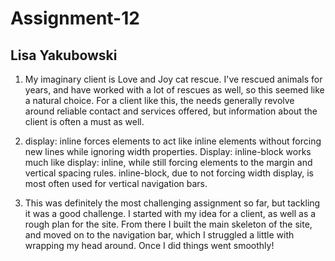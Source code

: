 # Assignment-12
## Lisa Yakubowski

1. My imaginary client is Love and Joy cat rescue. I've rescued animals for years, and have worked with a lot of rescues as well, so this seemed like a natural choice. For a client like this, the needs generally revolve around reliable contact and services offered, but information about the client is often a must as well.

2. display: inline forces elements to act like inline elements without forcing new lines while ignoring width properties. Display: inline-block works much like display: inline, while still forcing elements to the margin and vertical spacing rules. inline-block, due to not forcing width display, is most often used for vertical navigation bars.

3. This was definitely the most challenging assignment so far, but tackling it was a good challenge. I started with my idea for a client, as well as a rough plan for the site. From there I built the main skeleton of the site, and moved on to the navigation bar, which I struggled a little with wrapping my head around. Once I did things went smoothly!
